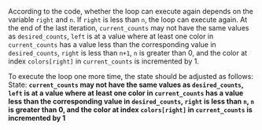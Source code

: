 According to the code, whether the loop can execute again depends on the variable `right` and `n`. If `right` is less than `n`, the loop can execute again. At the end of the last iteration, `current_counts` may not have the same values as `desired_counts`, `left` is at a value where at least one color in `current_counts` has a value less than the corresponding value in `desired_counts`, `right` is less than `n+1`, `n` is greater than 0, and the color at index `colors[right]` in `current_counts` is incremented by 1. 

To execute the loop one more time, the state should be adjusted as follows:
State: **`current_counts` may not have the same values as `desired_counts`, `left` is at a value where at least one color in `current_counts` has a value less than the corresponding value in `desired_counts`, `right` is less than `n`, `n` is greater than 0, and the color at index `colors[right]` in `current_counts` is incremented by 1**